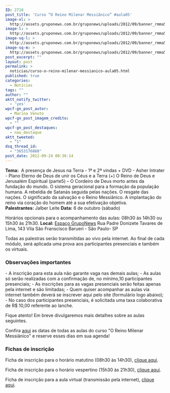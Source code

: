 ```yaml
---
ID: 2718
post_title: 'Curso “O Reino Milenar Messiânico” #aula05'
image-xl: >
  http://assets.gruponews.com.br/gruponews/uploads/2012/09/banner_rmma5.jpg
image-l: >
  http://assets.gruponews.com.br/gruponews/uploads/2012/09/banner_rmma5.jpg
image-sq-l: >
  http://assets.gruponews.com.br/gruponews/uploads/2012/09/banner_rmma5.jpg
image-sq-m: >
  http://assets.gruponews.com.br/gruponews/uploads/2012/09/banner_rmma5-720x320.jpg
post_excerpt: ""
layout: post
permalink: >
  noticias/curso-o-reino-milenar-messianico-aula05.html
published: true
categories:
  - Notícias
tags: ""
author: ""
aktt_notify_twitter:
  - 'yes'
wpcf-gn_post_autor:
  - Marina Venuto
wpcf-gn_post_imagem_credito:
  - ""
wpcf-gn_post_destaques:
  - nao_destaque
aktt_tweeted:
  - "1"
dsq_thread_id:
  - "3653176888"
post_date: 2012-09-24 00:36:14
---
```

<strong>Tema:</strong>  A presença de Jesus na Terra - 1ª e 2ª vindas + DVD - Asher Intrater - Plano Eterno de Deus de unir os Céus e a Terra (+) O Reino de Deus e Jerusalém Espiritual (parte5) – O Cordeiro de Deus morto antes da fundação do mundo. O sistema geracional para a formação da população humana. A rebeldia de Satanás seguida pelas nações. O resgate das nações. O significado da salvação e o Reino Messiânico. A implantação do reino via coração do homem até a sua efetivação objetiva.
<strong>Palestrantes:</strong> Jalber Leite
<strong>Data:</strong> 6 de outubro (sábado)

Horários opcionais para o acompanhamento das aulas: 08h30 às 14h30 ou 15h30 às 21h30.
<strong>Local:</strong> <a title="Espaço GrupoNews" href="http://www.gruponews.com.br/eventos/local/espaco-gruponews">Espaço GrupoNews</a>
Rua Padre Donizete Tavares de Lima, 143
Vila São Franscisco
Barueri - São Paulo- SP

Todas as palestras serão transmitidas ao vivo pela internet. Ao final de cada módulo, será aplicada uma prova aos participantes presenciais e também os virtuais.
<h3>Observações importantes</h3>
- A inscrição para esta aula não garante vaga nas demais aulas;
- As aulas só serão realizadas com a confirmação de, no mínimo,10 participantes presenciais;
- As inscrições para as vagas presenciais serão feitas apenas pela internet e são limitadas;
- Quem quiser acompanhar as aulas via internet também deverá se inscrever aqui pelo site (formulário logo abaixo);
- No caso dos participantes presenciais, é solicitada uma taxa colaborativa de R$ 10,00 referente ao lanche.

Fique atento! Em breve divulgaremos mais detalhes sobre as aulas seguintes.

Confira <a href="http://www.gruponews.com.br/2012/04/novidades-curso-rmm.html">aqui</a> as datas de todas as aulas do curso "O Reino Milenar Messiânico" e reserve esses dias em sua agenda!
<h3>Fichas de inscrição</h3>
Ficha de inscrição para o horário matutino (08h30 às 14h30), <a title="Curso “O Reino Milenar Messiânico” #aula05 – Matutino" href="http://www.gruponews.com.br/eventos/curso-o-reino-milenar-messianico-aula05-matutino">clique aqui</a>.

Ficha de inscrição para o horário vespertino (15h30 às 21h30), <a title="Curso “O Reino Milenar Messiânico” #aula05 – Vespertino" href="http://www.gruponews.com.br/eventos/curso-o-reino-milenar-messianico-aula05-vespertino">clique aqui</a>.

Ficha de inscrição para a aula virtual (transmissão pela internet), <a title="Curso “O Reino Milenar Messiânico” #aula05 – Virtual" href="http://www.gruponews.com.br/eventos/curso-o-reino-milenar-messianico-aula05-virtual">clique aqui</a>.